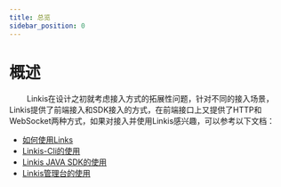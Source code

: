 ```yaml
---
title: 总览
sidebar_position: 0
---
```


# 概述

&nbsp;&nbsp;&nbsp;&nbsp;&nbsp;&nbsp;&nbsp;&nbsp;Linkis在设计之初就考虑接入方式的拓展性问题，针对不同的接入场景，Linkis提供了前端接入和SDK接入的方式，在前端接口上又提供了HTTP和WebSocket两种方式，如果对接入并使用Linkis感兴趣，可以参考以下文档：  

- [如何使用Links](how_to_use.md)  
- [Linkis-Cli的使用](linkiscli_manual.md)   
- [Linkis JAVA SDK的使用](sdk_manual.md)   
- [Linkis管理台的使用](console_manual.md)
